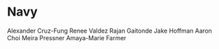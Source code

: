 # Navy

Alexander Cruz-Fung
Renee Valdez
Rajan Gaitonde
Jake Hoffman
Aaron Choi
Meira Pressner
Amaya-Marie Farmer

